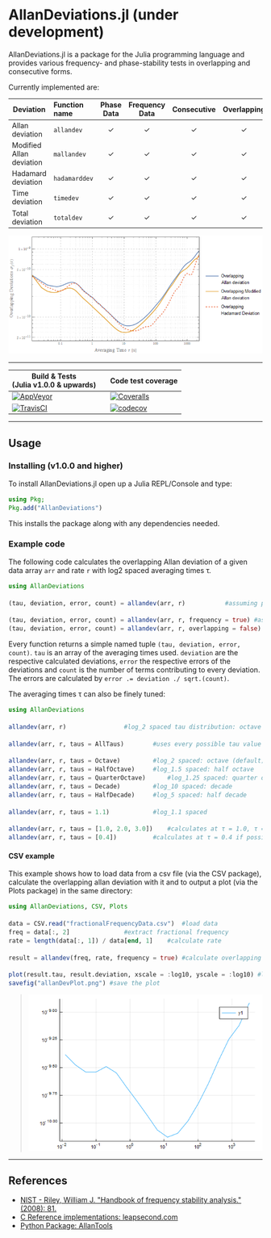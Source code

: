 # AllanDeviations.jl (under development)

AllanDeviations.jl is a package for the Julia programming language
and provides various frequency- and phase-stability tests in overlapping
and consecutive forms.

Currently implemented are:

|Deviation|Function name|Phase Data|Frequency Data|Consecutive|Overlapping|
|---------|:------------|:--------:|:------------:|:---------:|:---------:|
|Allan deviation|`allandev`|✓|✓|✓|✓|
|Modified Allan deviation|`mallandev`|✓|✓|✓|✓|
|Hadamard deviation|`hadamarddev`|✓|✓|✓|✓|
|Time deviation|`timedev`|✓|✓|✓|✓|
|Total deviation|`totaldev`|✓|✓|✓|✓|

![example calculation](./doc/src/img/DeviationResults.png "Example calculation of two potassium D2-frequency references.")

---
|Build & Tests<br>(Julia v1.0.0 & upwards)| |Code test coverage|
|-------------|-|------------------|
|[![AppVeyor](https://ci.appveyor.com/api/projects/status/x28fou4fc8mnf2o7/branch/master?svg=true)](https://ci.appveyor.com/project/JulienKluge/allandeviations-jl/branch/master)| |[![Coveralls](https://coveralls.io/repos/github/JulienKluge/AllanDeviations.jl/badge.svg?branch=master)](https://coveralls.io/github/JulienKluge/AllanDeviations.jl?branch=master)|
[![TravisCI](https://travis-ci.org/JulienKluge/AllanDeviations.jl.svg?branch=master)](https://travis-ci.org/JulienKluge/AllanDeviations.jl)| |[![codecov](https://codecov.io/gh/JulienKluge/AllanDeviations.jl/branch/master/graph/badge.svg)](https://codecov.io/gh/JulienKluge/AllanDeviations.jl)|

---
## Usage

### Installing (v1.0.0 and higher)
To install AllanDeviations.jl open up a Julia REPL/Console and type:
```Julia
using Pkg;
Pkg.add("AllanDeviations")
```
This installs the package along with any dependencies needed.

### Example code

The following code calculates the overlapping Allan deviation of a given data array `arr` and rate `r` with log2 spaced averaging times τ.
```Julia
using AllanDeviations

(tau, deviation, error, count) = allandev(arr, r)			#assuming phase data

(tau, deviation, error, count) = allandev(arr, r, frequency = true)	#assuming frequency data
(tau, deviation, error, count) = allandev(arr, r, overlapping = false)	#non-overlapping/consecutive
```
Every function returns a simple named tuple `(tau, deviation, error, count)`. `tau` is an array of the averaging times used. `deviation` are the respective calculated deviations, `error` the respective errors of the deviations and `count` is the number of terms contributing to every deviation.<br>The errors are calculated by `error .= deviation ./ sqrt.(count)`.

The averaging times τ can also be finely tuned:
```Julia
using AllanDeviations

allandev(arr, r)				#log_2 spaced tau distribution: octave

allandev(arr, r, taus = AllTaus)		#uses every possible tau value

allandev(arr, r, taus = Octave)			#log_2 spaced: octave (default)
allandev(arr, r, taus = HalfOctave)		#log_1.5 spaced: half octave
allandev(arr, r, taus = QuarterOctave)		#log_1.25 spaced: quarter octave
allandev(arr, r, taus = Decade)			#log_10 spaced: decade
allandev(arr, r, taus = HalfDecade)		#log_5 spaced: half decade

allandev(arr, r, taus = 1.1)			#log_1.1 spaced

allandev(arr, r, taus = [1.0, 2.0, 3.0])	#calculates at τ = 1.0, τ = 2.0 and τ = 3.0 if possible
allandev(arr, r, taus = [0.4])			#calculates at τ = 0.4 if possible
```

#### CSV example
This example shows how to load data from a csv file (via the CSV package), calculate the overlapping allan deviation with it and to output a plot (via the Plots package) in the same directory:

```Julia
using AllanDeviations, CSV, Plots

data = CSV.read("fractionalFrequencyData.csv")	#load data
freq = data[:, 2]				#extract fractional frequency
rate = length(data[:, 1]) / data[end, 1]	#calculate rate

result = allandev(freq, rate, frequency = true)	#calculate overlapping allan deviation

plot(result.tau, result.deviation, xscale = :log10, yscale = :log10) #log-log plot everything
savefig("allanDevPlot.png") #save the plot
```
> ![resulting plot](./doc/src/img/allanDevPlot.png "resulting image")

---
## References
+ [NIST - Riley, William J. "Handbook of frequency stability analysis." (2008): 81.](https://nvlpubs.nist.gov/nistpubs/Legacy/SP/nistspecialpublication1065.pdf)
+ [C Reference implementations: leapsecond.com](http://www.leapsecond.com/tools/adev_lib.c)
+ [Python Package: AllanTools](https://pypi.org/project/AllanTools/)